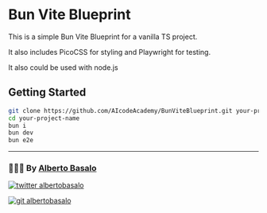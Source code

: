 # Bun Vite Blueprint

This is a simple Bun Vite Blueprint for a vanilla TS project.

It also includes PicoCSS for styling and Playwright for testing.

It also could be used with node.js

## Getting Started

```bash
git clone https://github.com/AIcodeAcademy/BunViteBlueprint.git your-project-name
cd your-project-name
bun i
bun dev
bun e2e
```
---

<footer>
  <h3>🧑🏼‍💻 By <a href="https://albertobasalo.dev" target="blank">Alberto Basalo</a> </h3>
  <p>
    <a href="https://twitter.com/albertobasalo" target="blank">
      <img src="https://img.shields.io/twitter/follow/albertobasalo?logo=twitter&style=for-the-badge" alt="twitter albertobasalo" />
    </a>
  </p>
  <p>
    <a href="https://github.com/albertobasalo" target="blank">
      <img 
        src="https://img.shields.io/github/followers/albertobasalo?logo=github&label=profile albertobasalo&style=for-the-badge" alt="git albertobasalo" />
    </a>
  </p>
</footer>